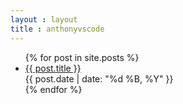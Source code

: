 ```yaml
---
layout : layout
title : anthonyvscode
---
```


<ul id="archive">
    {% for post in site.posts %}
		<li>
			<a href="{{ post.url }}">{{ post.title }}</a>
            <div class="comment-count"><a href="{{ post.url }}#disqus_thread"></a></div>
			<span class="date">{{ post.date | date: "%d %B, %Y" }}</span>
		</li>
    {% endfor %}
</ul>


<script type='text/javascript'>
//<![CDATA[
(function() {
    var links = document.getElementsByTagName('a');
    var query = '?';
    for(var i = 0; i < links.length; i++) {
    if(links[i].href.indexOf('#disqus_thread') >= 0) {
        query += 'url' + i + '=' + encodeURIComponent(links[i].href) + '&';
    }
    }
    document.write('<script charset="utf-8" type="text/javascript" src="http://disqus.com/forums/anthonyvscode/get_num_replies.js' + query + '"></' + 'script>');
})();
//]]>
</script>